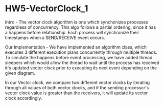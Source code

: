 # HW5-VectorClock_1

Intro - The vector clock algorithm is one which synchonizes processes regardless of concurrency. This algo follows a partial 
ordering, since it has a happens before relationship. Each process will synchronize their timestamps when a SEND/RECEIVE event
occurs. 

Our Implementation - We have implemented an algorithm class, which executes 3 different execution plans concurrently through multiple threads. To 
simulate the happens before event processing, we have added thread sleepers which would allow the thread to wait until the 
process has received it's updated vector clock prior to executing its next event depending on the given diagram.

In our Vector clock, we compare two different vector clocks by iterating through all values of both vector clocks, and if the
sending processor's vector clock value is greater than the receivers, it will update its vector clock accordingly.

